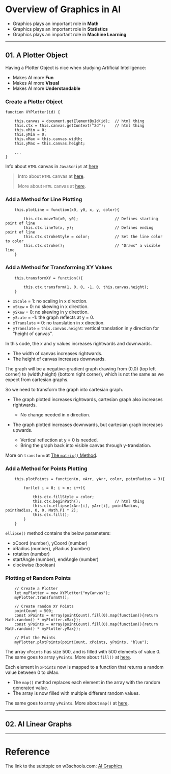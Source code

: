 # **Overview of Graphics in AI**

* Graphics plays an important role in **Math**
* Graphics plays an important role in **Statistics**
* Graphics plays an important role in **Machine Learning**

---

## **01. A Plotter Object**

Having a Plotter Object is nice when studying Artificial Intelligence:

* Makes AI more **Fun**
* Makes AI more **Visual**
* Makes AI more **Understandable**

### **Create a Plotter Object**

    function XYPlotter(id) {

        this.canvas = document.getElementById(id);  // html thing
        this.ctx = this.canvas.getContext("2d");    // html thing
        this.xMin = 0;
        this.yMin = 0;
        this.xMax = this.canvas.width;
        this.yMax = this.canvas.height;

        ...
    }

Info about `HTML` canvas in `JavaScript` at [here](https://www.w3schools.com/tags/canvas_strokestyle.asp)

> Intro about `HTML` canvas at [here](https://www.w3schools.com/graphics/canvas_intro.asp).
> 
> More about `HTML` canvas at [here](https://www.w3schools.com/tags/ref_canvas.asp).

### **Add a Method for Line Plotting**

        this.plotLine = function(x0, y0, x, y, color){

            this.ctx.moveTo(x0, y0);                // Defines starting point of line
            this.ctx.lineTo(x, y);                  // Defines ending point of line
            this.ctx.strokeStyle = color;           // Set the line color to color
            this.ctx.stroke();                      // "Draws" a visible line
        }

### **Add a Method for Transforming XY Values**

        this.transformXY = function(){
            
            this.ctx.transform(1, 0, 0, -1, 0, this.canvas.height);
        }

* `xScale` = 1: no scaling in x direction.
* `xSkew` = 0: no skewing in x direction.
* `ySkew` = 0: no skewing in y direction.
* `yScale` = -1: the graph reflects at y = 0.
* `xTranslate` = 0: no translation in x direction.
* `yTranslate` = `this.canvas.height`: vertical translation in y direction for "height of canvas".

In this code, the x and y values increases rightwards and downwards.

* The width of canvas increases rightwards.
* The height of canvas increases downwards.

The graph will be a negative-gradient graph drawing from (0,0) (top left corner) to (width,height) (bottom right corner), which is not the same as we expect from cartesian graphs.

So we need to transform the graph into cartesian graph.

* The graph plotted increases rightwards, cartesian graph also increases rightwards.
    * No change needed in x direction.

* The graph plotted increases downwards, but cartesian graph increases upwards.
    * Vertical reflection at y = 0 is needed.
    * Bring the graph back into visible canvas through y-translation.

More on `transform` at [The `matrix()` Method](https://www.w3schools.com/css/css3_2dtransforms.asp).

### **Add a Method for Points Plotting**

        this.plotPoints = function(n, xArr, yArr, color, pointRadius = 3){

            for(let i = 0; i < n; i++){

                this.ctx.fillStyle = color;
                this.ctx.beginPath();               // html thing
                this.ctx.ellipse(xArr[i], yArr[i], pointRadius, pointRadius, 0, 0, Math.PI * 2);
                this.ctx.fill();
            }
        }

`ellipse()` method contains the below parameters: 
* xCoord (number), yCoord (number)
* xRadius (number), yRadius (number)
* rotation (number)
* startAngle (number), endAngle (number)
* clockwise (boolean)

### **Plotting of Random Points**

        // Create a Plotter
        let myPlotter = new XYPlotter("myCanvas");
        myPlotter.transformXY();

        // Create random XY Points
        pointCount = 500;
        const xPoints = Array(pointCount).fill(0).map(function(){return Math.random() * myPlotter.xMax});
        const yPoints = Array(pointCount).fill(0).map(function(){return Math.random() * myPlotter.yMax});

        // Plot the Points
        myPlotter.plotPoints(pointCount, xPoints, yPoints, "blue");

The array `xPoints` has size 500, and is filled with 500 elements of value 0. The same goes to array `yPoints`. More about `fill()` at [here](https://developer.mozilla.org/en-US/docs/Web/JavaScript/Reference/Global_Objects/Array/fill).

Each element in `xPoints` now is mapped to a function that returns a random value between 0 to xMax. 
* The `map()` method replaces each element in the array with the random generated value. 
* The array is now filled with multiple different random values. 

The same goes to array `yPoints`. More about `map()` at [here](https://www.w3schools.com/jsref/jsref_map.asp).

---

## **02. AI Linear Graphs**

---

# **Reference**

The link to the subtopic on w3schools.com: [AI Graphics](https://www.w3schools.com/ai/ai_plotter.asp)